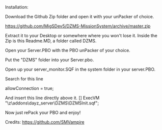 Installation: 

Download the Github Zip folder and open it with your unPacker of choice.

https://github.com/MigSDev5/DZMS-MissionSystem/archive/master.zip

Extract it to your Desktop or somewhere where you won't lose it. Inside the Zip is this Readme.MD, a folder called DZMS.

Open your Server.PBO with the PBO unPacker of your choice.

Put the "DZMS" folder into your Server.pbo.

Open up your server_monitor.SQF in the system folder in your server.PBO.

Search for this line

allowConnection = true;

And insert this line directly above it.
[] ExecVM "\z\addons\dayz_server\DZMS\DZMSInit.sqf";

Now just rePack your PBO and enjoy!

Credits: 
https://github.com/SMVampire
